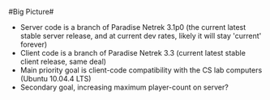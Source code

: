 #Big Picture#

* Server code is a branch of Paradise Netrek 3.1p0 (the current latest stable server release, and at current dev rates, likely it will stay 'current' forever)
* Client code is a branch of Paradise Netrek 3.3 (current latest stable client release, same deal)
* Main priority goal is client-code compatibility with the CS lab computers (Ubuntu 10.04.4 LTS)
* Secondary goal, increasing maximum player-count on server?
